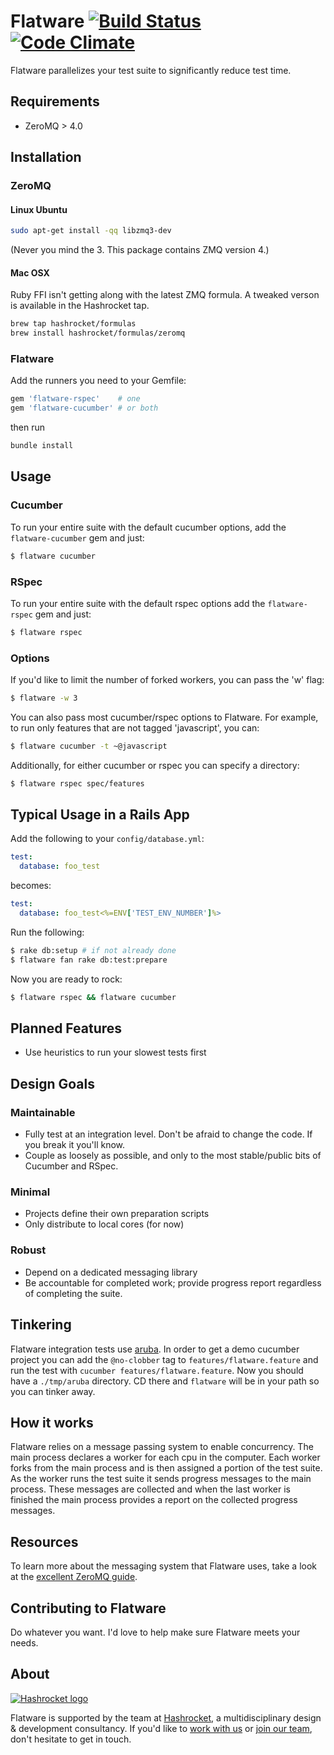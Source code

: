 # Flatware [![Build Status][travis-badge]][travis] [![Code Climate][code-climate-badge]][code-climate]

[travis-badge]: https://travis-ci.org/briandunn/flatware.svg?branch=master
[travis]: http://travis-ci.org/briandunn/flatware
[code-climate-badge]: https://codeclimate.com/github/briandunn/flatware.png
[code-climate]: https://codeclimate.com/github/briandunn/flatware

Flatware parallelizes your test suite to significantly reduce test time.

## Requirements

* ZeroMQ > 4.0

## Installation

### ZeroMQ

#### Linux Ubuntu

```sh
sudo apt-get install -qq libzmq3-dev
```

(Never you mind the 3. This package contains ZMQ version 4.)

#### Mac OSX

Ruby FFI isn't getting along with the latest ZMQ formula. A tweaked verson is available in the Hashrocket tap.

```sh
brew tap hashrocket/formulas
brew install hashrocket/formulas/zeromq
```

### Flatware

Add the runners you need to your Gemfile:

```ruby
gem 'flatware-rspec'    # one
gem 'flatware-cucumber' # or both
```

then run

```sh
bundle install
```

## Usage

### Cucumber

To run your entire suite with the default cucumber options, add the `flatware-cucumber` gem and just:

```sh
$ flatware cucumber
```

### RSpec

To run your entire suite with the default rspec options add the `flatware-rspec` gem and just:

```sh
$ flatware rspec
```

### Options

If you'd like to limit the number of forked workers, you can pass the 'w' flag:

```sh
$ flatware -w 3
```

You can also pass most cucumber/rspec options to Flatware. For example, to run only
features that are not tagged 'javascript', you can:

```sh
$ flatware cucumber -t ~@javascript
```

Additionally, for either cucumber or rspec you can specify a directory:

```sh
$ flatware rspec spec/features
```

## Typical Usage in a Rails App

Add the following to your `config/database.yml`:

```yml
test:
  database: foo_test
```

becomes:

```yml
test:
  database: foo_test<%=ENV['TEST_ENV_NUMBER']%>
```

Run the following:

```sh
$ rake db:setup # if not already done
$ flatware fan rake db:test:prepare
```

Now you are ready to rock:

```sh
$ flatware rspec && flatware cucumber
```

## Planned Features

* Use heuristics to run your slowest tests first

## Design Goals

### Maintainable

* Fully test at an integration level. Don't be afraid to change the code. If you
  break it you'll know.
* Couple as loosely as possible, and only to the most stable/public bits of
  Cucumber and RSpec.

### Minimal

* Projects define their own preparation scripts
* Only distribute to local cores (for now)

### Robust

* Depend on a dedicated messaging library
* Be accountable for completed work; provide progress report regardless of
  completing the suite.

## Tinkering

Flatware integration tests use [aruba][a]. In order to get a demo cucumber project you
can add the `@no-clobber` tag to `features/flatware.feature` and run the test
with `cucumber features/flatware.feature`. Now you should have a `./tmp/aruba`
directory. CD there and `flatware` will be in your path so you can tinker away.

## How it works

Flatware relies on a message passing system to enable concurrency.
The main process declares a worker for each cpu in the computer. Each
worker forks from the main process and is then assigned a portion of the
test suite.  As the worker runs the test suite it sends progress
messages to the main process.  These messages are collected and when
the last worker is finished the main process provides a report on the
collected progress messages.

## Resources

To learn more about the messaging system that Flatware uses, take a look at the
[excellent ZeroMQ guide][z].

[z]: http://zguide.zeromq.org/page:all
[a]: https://github.com/cucumber/aruba

## Contributing to Flatware

Do whatever you want. I'd love to help make sure Flatware meets your needs.

## About

[![Hashrocket logo](https://hashrocket.com/hashrocket_logo.svg)](https://hashrocket.com)

Flatware is supported by the team at [Hashrocket](https://hashrocket.com), a multidisciplinary design & development consultancy. If you'd like to [work with us](https://hashrocket.com/contact-us/hire-us) or [join our team](https://hashrocket.com/contact-us/jobs), don't hesitate to get in touch.
